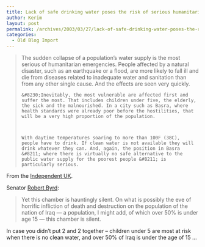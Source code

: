```yaml
---
title: Lack of safe drinking water poses the risk of serious humanitarian disaster
author: Kerim
layout: post
permalink: /archives/2003/03/27/lack-of-safe-drinking-water-poses-the-risk-of-serious-humanitarian-disaster/
categories:
  - Old Blog Import
---
```


>   The sudden collapse of a population&#8217;s water supply is the most serious of humanitarian emergencies. People affected by a natural disaster, such as an earthquake or a flood, are more likely to fall ill and die from diseases related to inadequate water and sanitation than from any other single cause. And the effects are seen very quickly.  
>   
>   
>     &#8230;Inevitably, the most vulnerable are affected first and suffer the most. That includes children under five, the elderly, the sick and the malnourished. In a city such as Basra, where health standards were already poor before the hostilities, that will be a very high proportion of the population.
>   
>   
>   
>     With daytime temperatures soaring to more than 100F (38C), people have to drink. If clean water is not available they will drink whatever they can. And, again, the position in Basra &#8211; where there is virtually no safe alternative to the public water supply for the poorest people &#8211; is particularly serious.
>   


From the <a href="http://argument.independent.co.uk/low_res/story.jsp?story=390844&host=6&dir=140" onclick="_gaq.push(['_trackEvent', 'outbound-article', 'http://argument.independent.co.uk/low_res/story.jsp?story=390844&host=6&dir=140', 'Independent UK']);" >Independent UK</a>.

Senator <a href="http://www.commondreams.org/views03/0212-07.htm" onclick="_gaq.push(['_trackEvent', 'outbound-article', 'http://www.commondreams.org/views03/0212-07.htm', 'Robert Byrd']);" >Robert Byrd</a>:


>   Yet this chamber is hauntingly silent. On what is possibly the eve of horrific infliction of death and destruction on the population of the nation of Iraq &#8212; a population, I might add, of which over 50% is under age 15 &#8212; this chamber is silent.


In case you didn&#8217;t put 2 and 2 together &#8211; children under 5 are most at risk when there is no clean water, and over 50% of Iraq is under the age of 15 &#8230;

